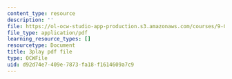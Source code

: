 ```yaml
---
content_type: resource
description: ''
file: https://ol-ocw-studio-app-production.s3.amazonaws.com/courses/9-00sc-introduction-to-psychology-fall-2011/d92d74e7409e7873fa18f1614609a7c9_zPPsdsAQBx4.pdf
file_type: application/pdf
learning_resource_types: []
resourcetype: Document
title: 3play pdf file
type: OCWFile
uid: d92d74e7-409e-7873-fa18-f1614609a7c9
---
```

